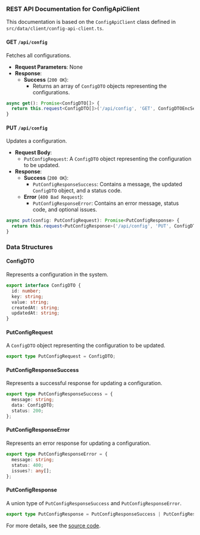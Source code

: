 ### REST API Documentation for ConfigApiClient

This documentation is based on the `ConfigApiClient` class defined in `src/data/client/config-api-client.ts`.

#### GET `/api/config`

Fetches all configurations.

- **Request Parameters**: None
- **Response**:
  - **Success** (`200 OK`):
    - Returns an array of `ConfigDTO` objects representing the configurations.

```typescript
async get(): Promise<ConfigDTO[]> {
  return this.request<ConfigDTO[]>('/api/config', 'GET', ConfigDTOEncSettings) as Promise<ConfigDTO[]>;
}
```

#### PUT `/api/config`

Updates a configuration.

- **Request Body**: 
  - `PutConfigRequest`: A `ConfigDTO` object representing the configuration to be updated.
- **Response**:
  - **Success** (`200 OK`):
    - `PutConfigResponseSuccess`: Contains a message, the updated `ConfigDTO` object, and a status code.
  - **Error** (`400 Bad Request`):
    - `PutConfigResponseError`: Contains an error message, status code, and optional issues.

```typescript
async put(config: PutConfigRequest): Promise<PutConfigResponse> {
  return this.request<PutConfigResponse>('/api/config', 'PUT', ConfigDTOEncSettings, config) as Promise<PutConfigResponse>;
}
```

### Data Structures

#### ConfigDTO

Represents a configuration in the system.

```typescript
export interface ConfigDTO {
  id: number;
  key: string;
  value: string;
  createdAt: string;
  updatedAt: string;
}
```

#### PutConfigRequest

A `ConfigDTO` object representing the configuration to be updated.

```typescript
export type PutConfigRequest = ConfigDTO;
```

#### PutConfigResponseSuccess

Represents a successful response for updating a configuration.

```typescript
export type PutConfigResponseSuccess = {
  message: string;
  data: ConfigDTO;
  status: 200;
};
```

#### PutConfigResponseError

Represents an error response for updating a configuration.

```typescript
export type PutConfigResponseError = {
  message: string;
  status: 400;
  issues?: any[];
};
```

#### PutConfigResponse

A union type of `PutConfigResponseSuccess` and `PutConfigResponseError`.

```typescript
export type PutConfigResponse = PutConfigResponseSuccess | PutConfigResponseError;
```

For more details, see the [source code](https://github.com/CatchTheTornado/doctor-dok/blob/main/src/data/client/config-api-client.ts).